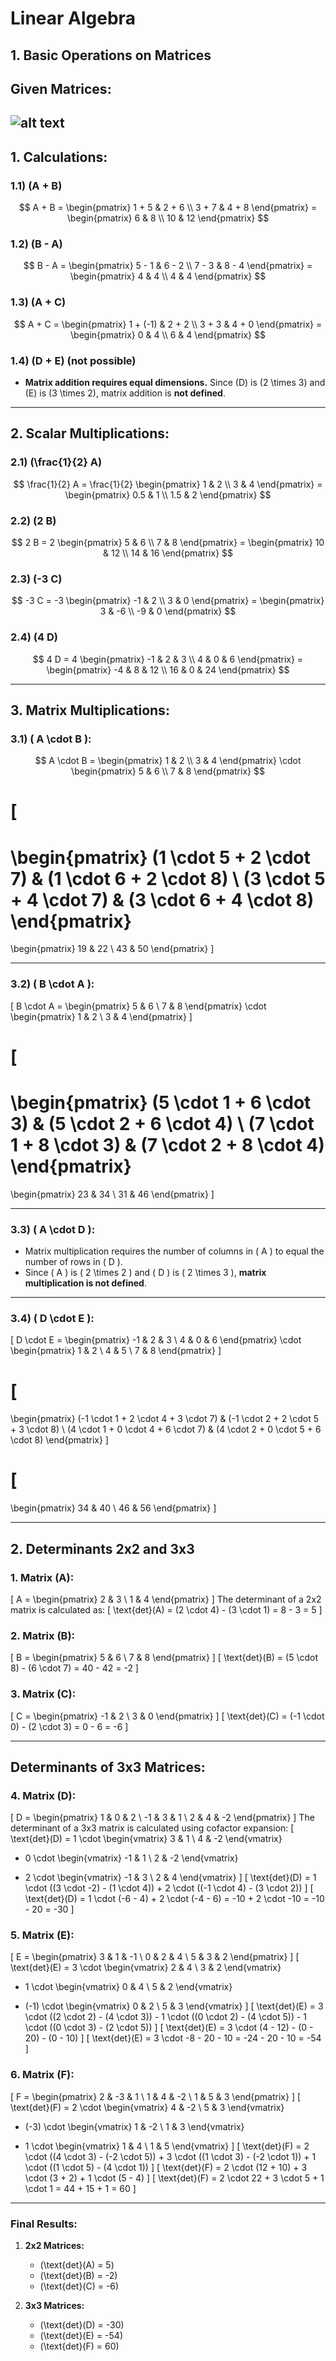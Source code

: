 # Linear Algebra

## 1. Basic Operations on Matrices

## Given Matrices:

![alt text](image.png)
---

## **1. Calculations:**
### 1.1) \(A + B\)
$$
A + B = \begin{pmatrix} 1 + 5 & 2 + 6 \\ 3 + 7 & 4 + 8 \end{pmatrix} = \begin{pmatrix} 6 & 8 \\ 10 & 12 \end{pmatrix}
$$

### 1.2) \(B - A\)
$$
B - A = \begin{pmatrix} 5 - 1 & 6 - 2 \\ 7 - 3 & 8 - 4 \end{pmatrix} = \begin{pmatrix} 4 & 4 \\ 4 & 4 \end{pmatrix}
$$

### 1.3) \(A + C\)
$$
A + C = \begin{pmatrix} 1 + (-1) & 2 + 2 \\ 3 + 3 & 4 + 0 \end{pmatrix} = \begin{pmatrix} 0 & 4 \\ 6 & 4 \end{pmatrix}
$$

### 1.4) \(D + E\) (not possible)
- **Matrix addition requires equal dimensions.** Since \(D\) is \(2 \times 3\) and \(E\) is \(3 \times 2\), matrix addition is **not defined**.

---

## **2. Scalar Multiplications:**
### 2.1) \(\frac{1}{2} A\)
$$
\frac{1}{2} A = \frac{1}{2} \begin{pmatrix} 1 & 2 \\ 3 & 4 \end{pmatrix} = \begin{pmatrix} 0.5 & 1 \\ 1.5 & 2 \end{pmatrix}
$$

### 2.2) \(2 B\)
$$
2 B = 2 \begin{pmatrix} 5 & 6 \\ 7 & 8 \end{pmatrix} = \begin{pmatrix} 10 & 12 \\ 14 & 16 \end{pmatrix}
$$

### 2.3) \(-3 C\)
$$
-3 C = -3 \begin{pmatrix} -1 & 2 \\ 3 & 0 \end{pmatrix} = \begin{pmatrix} 3 & -6 \\ -9 & 0 \end{pmatrix}
$$

### 2.4) \(4 D\)
$$
4 D = 4 \begin{pmatrix} -1 & 2 & 3 \\ 4 & 0 & 6 \end{pmatrix} = \begin{pmatrix} -4 & 8 & 12 \\ 16 & 0 & 24 \end{pmatrix}
$$

---

## **3. Matrix Multiplications:**

### **3.1) \( A \cdot B \):**

$$
A \cdot B = 
\begin{pmatrix} 
1 & 2 \\ 
3 & 4 
\end{pmatrix}
\cdot 
\begin{pmatrix} 
5 & 6 \\ 
7 & 8 
\end{pmatrix}
$$

\[
= 
\begin{pmatrix} 
(1 \cdot 5 + 2 \cdot 7) & (1 \cdot 6 + 2 \cdot 8) \\ 
(3 \cdot 5 + 4 \cdot 7) & (3 \cdot 6 + 4 \cdot 8) 
\end{pmatrix}
= 
\begin{pmatrix} 
19 & 22 \\ 
43 & 50 
\end{pmatrix}
\]

---

### **3.2) \( B \cdot A \):**

\[
B \cdot A = 
\begin{pmatrix} 
5 & 6 \\ 
7 & 8 
\end{pmatrix}
\cdot 
\begin{pmatrix} 
1 & 2 \\ 
3 & 4 
\end{pmatrix}
\]

\[
= 
\begin{pmatrix} 
(5 \cdot 1 + 6 \cdot 3) & (5 \cdot 2 + 6 \cdot 4) \\ 
(7 \cdot 1 + 8 \cdot 3) & (7 \cdot 2 + 8 \cdot 4) 
\end{pmatrix}
= 
\begin{pmatrix} 
23 & 34 \\ 
31 & 46 
\end{pmatrix}
\]

---

### **3.3) \( A \cdot D \):**

- Matrix multiplication requires the number of columns in \( A \) to equal the number of rows in \( D \).
- Since \( A \) is \( 2 \times 2 \) and \( D \) is \( 2 \times 3 \), **matrix multiplication is not defined**.

---

### **3.4) \( D \cdot E \):**

\[
D \cdot E = 
\begin{pmatrix} 
-1 & 2 & 3 \\ 
4 & 0 & 6 
\end{pmatrix}
\cdot 
\begin{pmatrix} 
1 & 2 \\ 
4 & 5 \\ 
7 & 8 
\end{pmatrix}
\]

\[
= 
\begin{pmatrix} 
(-1 \cdot 1 + 2 \cdot 4 + 3 \cdot 7) & (-1 \cdot 2 + 2 \cdot 5 + 3 \cdot 8) \\ 
(4 \cdot 1 + 0 \cdot 4 + 6 \cdot 7) & (4 \cdot 2 + 0 \cdot 5 + 6 \cdot 8) 
\end{pmatrix}
\]

\[
= 
\begin{pmatrix} 
34 & 40 \\ 
46 & 56 
\end{pmatrix}
\]


---

## 2. Determinants 2x2 and 3x3

### **1. Matrix \(A\):**
\[
A = 
\begin{pmatrix} 
2 & 3 \\ 
1 & 4 
\end{pmatrix}
\]
The determinant of a 2x2 matrix is calculated as:
\[
\text{det}(A) = (2 \cdot 4) - (3 \cdot 1) = 8 - 3 = 5
\]

### **2. Matrix \(B\):**
\[
B = 
\begin{pmatrix} 
5 & 6 \\ 
7 & 8 
\end{pmatrix}
\]
\[
\text{det}(B) = (5 \cdot 8) - (6 \cdot 7) = 40 - 42 = -2
\]

### **3. Matrix \(C\):**
\[
C = 
\begin{pmatrix} 
-1 & 2 \\ 
3 & 0 
\end{pmatrix}
\]
\[
\text{det}(C) = (-1 \cdot 0) - (2 \cdot 3) = 0 - 6 = -6
\]

---

## Determinants of 3x3 Matrices:

### **4. Matrix \(D\):**
\[
D = 
\begin{pmatrix} 
1 & 0 & 2 \\ 
-1 & 3 & 1 \\ 
2 & 4 & -2 
\end{pmatrix}
\]
The determinant of a 3x3 matrix is calculated using cofactor expansion:
\[
\text{det}(D) = 1 \cdot 
\begin{vmatrix} 
3 & 1 \\ 
4 & -2 
\end{vmatrix}
- 0 \cdot 
\begin{vmatrix} 
-1 & 1 \\ 
2 & -2 
\end{vmatrix}
+ 2 \cdot 
\begin{vmatrix} 
-1 & 3 \\ 
2 & 4 
\end{vmatrix}
\]
\[
\text{det}(D) = 1 \cdot ((3 \cdot -2) - (1 \cdot 4)) + 2 \cdot ((-1 \cdot 4) - (3 \cdot 2))
\]
\[
\text{det}(D) = 1 \cdot (-6 - 4) + 2 \cdot (-4 - 6) = -10 + 2 \cdot -10 = -10 - 20 = -30
\]

### **5. Matrix \(E\):**
\[
E = 
\begin{pmatrix} 
3 & 1 & -1 \\ 
0 & 2 & 4 \\ 
5 & 3 & 2 
\end{pmatrix}
\]
\[
\text{det}(E) = 3 \cdot 
\begin{vmatrix} 
2 & 4 \\ 
3 & 2 
\end{vmatrix}
- 1 \cdot 
\begin{vmatrix} 
0 & 4 \\ 
5 & 2 
\end{vmatrix}
+ (-1) \cdot 
\begin{vmatrix} 
0 & 2 \\ 
5 & 3 
\end{vmatrix}
\]
\[
\text{det}(E) = 3 \cdot ((2 \cdot 2) - (4 \cdot 3)) - 1 \cdot ((0 \cdot 2) - (4 \cdot 5)) - 1 \cdot ((0 \cdot 3) - (2 \cdot 5))
\]
\[
\text{det}(E) = 3 \cdot (4 - 12) - (0 - 20) - (0 - 10)
\]
\[
\text{det}(E) = 3 \cdot -8 - 20 - 10 = -24 - 20 - 10 = -54
\]

### **6. Matrix \(F\):**
\[
F = 
\begin{pmatrix} 
2 & -3 & 1 \\ 
1 & 4 & -2 \\ 
1 & 5 & 3 
\end{pmatrix}
\]
\[
\text{det}(F) = 2 \cdot 
\begin{vmatrix} 
4 & -2 \\ 
5 & 3 
\end{vmatrix}
- (-3) \cdot 
\begin{vmatrix} 
1 & -2 \\ 
1 & 3 
\end{vmatrix}
+ 1 \cdot 
\begin{vmatrix} 
1 & 4 \\ 
1 & 5 
\end{vmatrix}
\]
\[
\text{det}(F) = 2 \cdot ((4 \cdot 3) - (-2 \cdot 5)) + 3 \cdot ((1 \cdot 3) - (-2 \cdot 1)) + 1 \cdot ((1 \cdot 5) - (4 \cdot 1))
\]
\[
\text{det}(F) = 2 \cdot (12 + 10) + 3 \cdot (3 + 2) + 1 \cdot (5 - 4)
\]
\[
\text{det}(F) = 2 \cdot 22 + 3 \cdot 5 + 1 \cdot 1 = 44 + 15 + 1 = 60
\]

---

### Final Results:

1. **2x2 Matrices:**
   - \(\text{det}(A) = 5\)
   - \(\text{det}(B) = -2\)
   - \(\text{det}(C) = -6\)

2. **3x3 Matrices:**
   - \(\text{det}(D) = -30\)
   - \(\text{det}(E) = -54\)
   - \(\text{det}(F) = 60\)
